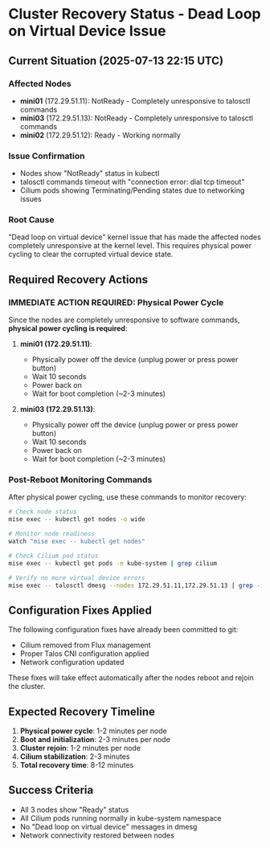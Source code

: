 # Cluster Recovery Status - Dead Loop on Virtual Device Issue

## Current Situation (2025-07-13 22:15 UTC)

### Affected Nodes
- **mini01** (172.29.51.11): NotReady - Completely unresponsive to talosctl commands
- **mini03** (172.29.51.13): NotReady - Completely unresponsive to talosctl commands
- **mini02** (172.29.51.12): Ready - Working normally

### Issue Confirmation
- Nodes show "NotReady" status in kubectl
- talosctl commands timeout with "connection error: dial tcp timeout"
- Cilium pods showing Terminating/Pending states due to networking issues

### Root Cause
"Dead loop on virtual device" kernel issue that has made the affected nodes completely unresponsive at the kernel level. This requires physical power cycling to clear the corrupted virtual device state.

## Required Recovery Actions

### IMMEDIATE ACTION REQUIRED: Physical Power Cycle

Since the nodes are completely unresponsive to software commands, **physical power cycling is required**:

1. **mini01 (172.29.51.11)**:
   - Physically power off the device (unplug power or press power button)
   - Wait 10 seconds
   - Power back on
   - Wait for boot completion (~2-3 minutes)

2. **mini03 (172.29.51.13)**:
   - Physically power off the device (unplug power or press power button)
   - Wait 10 seconds
   - Power back on
   - Wait for boot completion (~2-3 minutes)

### Post-Reboot Monitoring Commands

After physical power cycling, use these commands to monitor recovery:

```bash
# Check node status
mise exec -- kubectl get nodes -o wide

# Monitor node readiness
watch "mise exec -- kubectl get nodes"

# Check Cilium pod status
mise exec -- kubectl get pods -n kube-system | grep cilium

# Verify no more virtual device errors
mise exec -- talosctl dmesg --nodes 172.29.51.11,172.29.51.13 | grep -i "dead loop\|virtual device"
```

## Configuration Fixes Applied

The following configuration fixes have already been committed to git:
- Cilium removed from Flux management
- Proper Talos CNI configuration applied
- Network configuration updated

These fixes will take effect automatically after the nodes reboot and rejoin the cluster.

## Expected Recovery Timeline

1. **Physical power cycle**: 1-2 minutes per node
2. **Boot and initialization**: 2-3 minutes per node
3. **Cluster rejoin**: 1-2 minutes per node
4. **Cilium stabilization**: 2-3 minutes
5. **Total recovery time**: 8-12 minutes

## Success Criteria

- All 3 nodes show "Ready" status
- All Cilium pods running normally in kube-system namespace
- No "Dead loop on virtual device" messages in dmesg
- Network connectivity restored between nodes